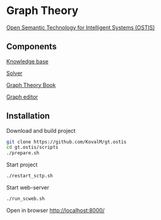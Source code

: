 # Graph Theory

<a href="http://ims.ostis.net/">Open Semantic Technology for Intelligent Systems (OSTIS)</a>

## Components

<a href="https://github.com/KovalM/gt_knowledge_base">Knowledge base</a>

<a href="https://github.com/KovalM/sc-agents_for_TG">Solver</a>

<a href="https://github.com/blrB/tg_book">Graph Theory Book</a>

<a href="https://github.com/PtaxaMagic/gt.ostis-Drawings">Graph editor</a>

## Installation

Download and build project

```sh
git clone https://github.com/KovalM/gt.ostis
cd gt.ostis/scripts 
./prepare.sh     

```

Start project

```sh
./restart_sctp.sh 

```

Start web-server

```sh
./run_scweb.sh   

```

Open in browser <a href="http://localhost:8000/">http://localhost:8000/</a>
